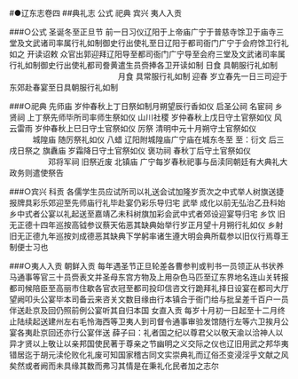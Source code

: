 #●辽东志卷四
##典礼志
公式
祀典
宾兴
夷人入贡

###○公式
圣诞冬至正旦节 前一日习仪辽阳于上帝庙广宁于普慈寺馀卫于庙寺三堂及文武诸司率属行礼如制御史行出使礼至日辽阳于都司衙门广宁于会府馀卫行礼如之
开读诏敕 众官出郭迎拜辽阳导至都司衙门广宁导至会府三堂及文武诸司率属行礼如制御史行出使礼都司誊黄遣生员赍捧各卫开读如制
日食 具朝服行礼如制 　　　　　　　　　　　　　　月食 具常服行礼如制
迎春 岁立春先一日三司迎于东郊赴春宴至日具朝服行礼如制

###○祀典
先师庙 岁仲春秋上丁日祭如制月朔望辰行香如仪
启圣公祠
名宦祠
乡贤祠 上丁祭先师毕所司率师生祭如仪
山川社稷 岁仲春秋上戊日守土官祭如仪
风云雷雨 岁仲春秋上巳日守土官祭如仪
厉祭 清明中元十月朔守土官祭如仪 　　　城隍庙 随厉祭礼如仪
八蜡 辽阳附城隍庙广宁庙在城东冬至 至：衍文 后三戌日祭之
旗纛庙 岁霜降日守土官祭如仪
褒功祠 春秋丁后守土官祭如仪 　　　　　邓将军祠 旧祭近废
北镇庙 广宁每岁春秋祀事与岳渎同朝廷有大典礼大政务则遣使祭告

###○宾兴
科贡 各儒学生员应试所司以礼送会试加隆岁贡次之中式举人树旗送捷报牌具彩乐郊迎至先师庙行礼毕赴宴仍彩乐导归宅
武举 成化以前无弘治乙丑科始乡中式者公宴以礼起送至嘉靖乙未科树旗加彩会武中式者郊设迎宴导归宅
乡饮 旧无正德十四年巡按高钺参议蔡天佑恶其缺典始举行岁正月望十月朔行礼如仪
乡射 旧无正德九年巡按刘成德恶其缺典下学躬率诸生遵大明会典所载参以旧仪行焉尊王制便士习也

###○夷人入贡
朝鲜入贡 每年遇圣节正旦轮差各曹参判或判书一员领正从书状养马通事等官三十员赍表文并圣母东宫方物及上用杂色马匹至辽东界地名连山关转报都司候陪臣至高丽巿住歇各官衣冠至都司投印信咨文行跪拜礼择日设宴在都司大厅望阙叩头公宴毕本司备云来咨关文数目缘由行本镇合于衙门给与批呈差千百户一员伴送赴京及回仍照前例公宴听其自归本国
女直入贡 每岁十月初一日起至十二月终止陆续起送建州左右毛怜海西等卫夷人到司督令通事审验发馆随行左等六卫挨月公宴各夷赴京回还亦行公宴伴送
薛子曰：礼者国之纪以尊君父以敬天渝以洽神人以异才贤以上敬让以亲邦国使民著于尊亲之节幽明之义交际之仪也辽旧用武之邦华夷错居迄于胡元渎伦败化礼废可知国家稽古同文实崇典礼而辽俗丕变浸淫乎文献之风矣然或者阙而未具缘其数而弗习其情是在秉礼化民者加之志尔
